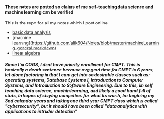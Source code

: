 #### These notes are posted so claims of me self-teaching data science and machine learning can be verified 

This is the repo for all my notes which I post online 

* [basic data analysis](https://github.com/alik604/Notes/blob/master/notes%20on%20Python%20for%20Data%20Analysis%20by%20Wes%20McKinney.markdown)
* [machine learning[(https://github.com/alik604/Notes/blob/master/machineLearning-general.markdown)
* [linear algebra](https://github.com/alik604/Notes/blob/master/linearAlgebra.md) 




##### Since I'm COGS, I dont have priority enrollment for CMPT. This is basically a death sentence because avg grad time for CMPT is 6 years, let alone factoring in that I cant get into so desirable classes such as: operating systems, Database Systems I, Introduction to Computer Systems, and Introduction to Software Engineering. Due to this, im self teaching data science, machin learning, and likely a good hand full of stats, in hopes of staying competive. for what its worth, im begining my 3nd calendar years and taking one third year CMPT class which is called "cybersecurity", but it should have been called "data analytics with applications to intruder detection" 



